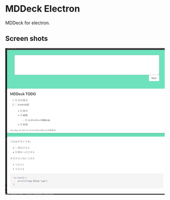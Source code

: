 # MDDeck Electron
MDDeck for electron.

## Screen shots

![MDDeck screenshot](https://github.com/karino2/MDDeck_Electron/raw/main/misc/screenshots/screenshot_mddeck.png)
